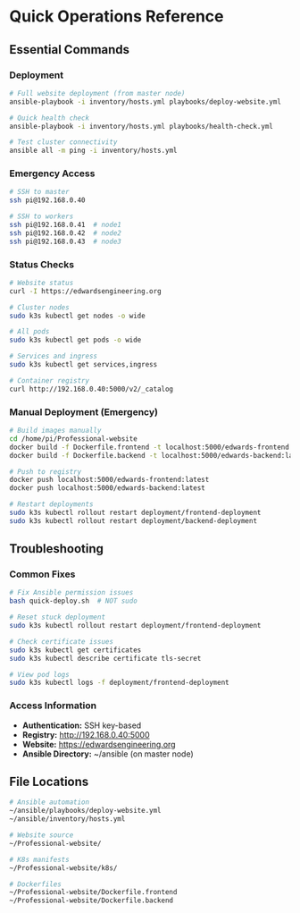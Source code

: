 # Quick Operations Reference

## Essential Commands

### Deployment
```bash
# Full website deployment (from master node)
ansible-playbook -i inventory/hosts.yml playbooks/deploy-website.yml

# Quick health check
ansible-playbook -i inventory/hosts.yml playbooks/health-check.yml

# Test cluster connectivity
ansible all -m ping -i inventory/hosts.yml
```

### Emergency Access
```bash
# SSH to master
ssh pi@192.168.0.40

# SSH to workers
ssh pi@192.168.0.41  # node1
ssh pi@192.168.0.42  # node2
ssh pi@192.168.0.43  # node3
```

### Status Checks
```bash
# Website status
curl -I https://edwardsengineering.org

# Cluster nodes
sudo k3s kubectl get nodes -o wide

# All pods
sudo k3s kubectl get pods -o wide

# Services and ingress
sudo k3s kubectl get services,ingress

# Container registry
curl http://192.168.0.40:5000/v2/_catalog
```

### Manual Deployment (Emergency)
```bash
# Build images manually
cd /home/pi/Professional-website
docker build -f Dockerfile.frontend -t localhost:5000/edwards-frontend:latest .
docker build -f Dockerfile.backend -t localhost:5000/edwards-backend:latest .

# Push to registry
docker push localhost:5000/edwards-frontend:latest
docker push localhost:5000/edwards-backend:latest

# Restart deployments
sudo k3s kubectl rollout restart deployment/frontend-deployment
sudo k3s kubectl rollout restart deployment/backend-deployment
```

## Troubleshooting

### Common Fixes
```bash
# Fix Ansible permission issues
bash quick-deploy.sh  # NOT sudo

# Reset stuck deployment
sudo k3s kubectl rollout restart deployment/frontend-deployment

# Check certificate issues
sudo k3s kubectl get certificates
sudo k3s kubectl describe certificate tls-secret

# View pod logs
sudo k3s kubectl logs -f deployment/frontend-deployment
```

### Access Information
- **Authentication:** SSH key-based
- **Registry:** http://192.168.0.40:5000
- **Website:** https://edwardsengineering.org
- **Ansible Directory:** ~/ansible (on master node)

## File Locations
```bash
# Ansible automation
~/ansible/playbooks/deploy-website.yml
~/ansible/inventory/hosts.yml

# Website source
~/Professional-website/

# K8s manifests  
~/Professional-website/k8s/

# Dockerfiles
~/Professional-website/Dockerfile.frontend
~/Professional-website/Dockerfile.backend
```